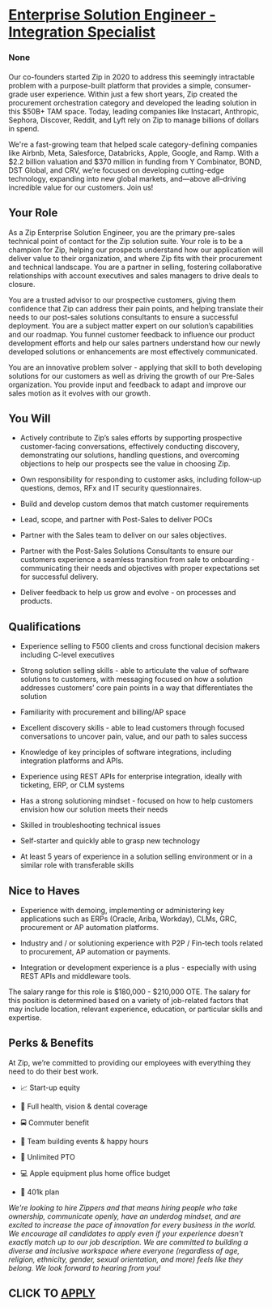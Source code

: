 # [Enterprise Solution Engineer - Integration Specialist](https://www.remotewlb.com/apply/enterprise-solution-engineer-integration-specialist)  
### None  
####  

Our co-founders started Zip in 2020 to address this seemingly intractable problem with a purpose-built platform that provides a simple, consumer-grade user experience. Within just a few short years, Zip created the procurement orchestration category and developed the leading solution in this $50B+ TAM space. Today, leading companies like Instacart, Anthropic, Sephora, Discover, Reddit, and Lyft rely on Zip to manage billions of dollars in spend.

We're a fast-growing team that helped scale category-defining companies like Airbnb, Meta, Salesforce, Databricks, Apple, Google, and Ramp. With a $2.2 billion valuation and $370 million in funding from Y Combinator, BOND, DST Global, and CRV, we’re focused on developing cutting-edge technology, expanding into new global markets, and—above all–driving incredible value for our customers. Join us!

##  **Your Role**

As a Zip Enterprise Solution Engineer, you are the primary pre-sales technical point of contact for the Zip solution suite. Your role is to be a champion for Zip, helping our prospects understand how our application will deliver value to their organization, and where Zip fits with their procurement and technical landscape. You are a partner in selling, fostering collaborative relationships with account executives and sales managers to drive deals to closure.

You are a trusted advisor to our prospective customers, giving them confidence that Zip can address their pain points, and helping translate their needs to our post-sales solutions consultants to ensure a successful deployment. You are a subject matter expert on our solution’s capabilities and our roadmap. You funnel customer feedback to influence our product development efforts and help our sales partners understand how our newly developed solutions or enhancements are most effectively communicated.

You are an innovative problem solver - applying that skill to both developing solutions for our customers as well as driving the growth of our Pre-Sales organization. You provide input and feedback to adapt and improve our sales motion as it evolves with our growth.

##  **You Will**

  * Actively contribute to Zip’s sales efforts by supporting prospective customer-facing conversations, effectively conducting discovery, demonstrating our solutions, handling questions, and overcoming objections to help our prospects see the value in choosing Zip.

  * Own responsibility for responding to customer asks, including follow-up questions, demos, RFx and IT security questionnaires.

  * Build and develop custom demos that match customer requirements

  * Lead, scope, and partner with Post-Sales to deliver POCs

  * Partner with the Sales team to deliver on our sales objectives.

  * Partner with the Post-Sales Solutions Consultants to ensure our customers experience a seamless transition from sale to onboarding - communicating their needs and objectives with proper expectations set for successful delivery.

  * Deliver feedback to help us grow and evolve - on processes and products.

##  **Qualifications**

  * Experience selling to F500 clients and cross functional decision makers including C-level executives

  * Strong solution selling skills - able to articulate the value of software solutions to customers, with messaging focused on how a solution addresses customers’ core pain points in a way that differentiates the solution

  * Familiarity with procurement and billing/AP space

  * Excellent discovery skills - able to lead customers through focused conversations to uncover pain, value, and our path to sales success

  * Knowledge of key principles of software integrations, including integration platforms and APIs.

  * Experience using REST APIs for enterprise integration, ideally with ticketing, ERP, or CLM systems 

  * Has a strong solutioning mindset - focused on how to help customers envision how our solution meets their needs

  * Skilled in troubleshooting technical issues

  * Self-starter and quickly able to grasp new technology

  * At least 5 years of experience in a solution selling environment or in a similar role with transferable skills

##  **Nice to Haves**

  * Experience with demoing, implementing or administering key applications such as ERPs (Oracle, Ariba, Workday), CLMs, GRC, procurement or AP automation platforms.

  * Industry and / or solutioning experience with P2P / Fin-tech tools related to procurement, AP automation or payments.

  * Integration or development experience is a plus - especially with using REST APIs and middleware tools.

The salary range for this role is $180,000 - $210,000 OTE. The salary for this position is determined based on a variety of job-related factors that may include location, relevant experience, education, or particular skills and expertise.

##  **Perks & Benefits**

At Zip, we’re committed to providing our employees with everything they need to do their best work.

  * 📈 Start-up equity

  * 🦷 Full health, vision & dental coverage

  * 🚍 Commuter benefit

  * 🚠 Team building events & happy hours

  * 🌴 Unlimited PTO

  * 💻 Apple equipment plus home office budget

  * 💸 401k plan

 _We're looking to hire Zippers and that means hiring people who take ownership, communicate openly, have an underdog mindset, and are excited to increase the pace of innovation for every business in the world. We encourage all candidates to apply even if your experience doesn't exactly match up to our job description. We are committed to building a diverse and inclusive workspace where everyone (regardless of age, religion, ethnicity, gender, sexual orientation, and more) feels like they belong. We look forward to hearing from you!_

  
## CLICK TO [APPLY](https://www.remotewlb.com/apply/enterprise-solution-engineer-integration-specialist)

